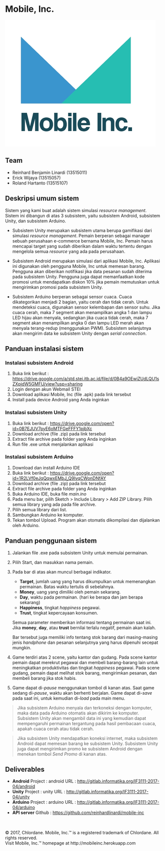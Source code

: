 # Mobile, Inc.

![](logo/mobile-inc.jpg)

## Team
- Reinhard Benjamin Linardi (13515011)
- Erick Wijaya (13515057)
- Roland Hartanto (13515107)

## Deskripsi umum sistem

Sistem yang kami buat adalah sistem simulasi *resource management*. Sistem ini dibangun di atas 3 subsistem, yaitu subsistem Android, subsistem Unity, dan subsistem Arduino.

- Subsistem Unity merupakan subsistem utama berupa gamifikasi dari simulasi *resource management*. Pemain berperan sebagai manager sebuah perusahaan e-commerce bernama Mobile, Inc. Pemain harus mencapai target yang sudah diberikan dalam waktu tertentu dengan mengelola semua *resource* yang ada pada perusahaan.

- Subsistem Android merupakan simulasi dari aplikasi Mobile, Inc. Aplikasi ini digunakan oleh pengguna Mobile, Inc untuk memesan barang. Pengguna akan diberikan notifikasi jika data pesanan sudah diterima pada subsistem Unity. Pengguna juga dapat memanfaatkan kode promosi untuk mendapatkan diskon 10% jika pemain memutuskan untuk mengirimkan promosi pada subsistem Unity.

- Subsistem Arduino berperan sebagai sensor cuaca. Cuaca dikategorikan menjadi 2 bagian, yaitu cerah dan tidak cerah. Untuk mendeteksi cuaca, digunakan sensor kelembapan dan sensor suhu. Jika cuaca cerah, maka 7 segment akan menampilkan angka 1 dan lampu LED hijau akan menyala, sedangkan jika cuaca tidak cerah, maka 7 segment akan menampilkan angka 0 dan lampu LED merah akan menyala terang-redup (menggunakan PWM). Subsistem selanjutnya akan mengirim data ke subsistem Unity dengan *serial connection*.

## Panduan instalasi sistem

### Instalasi subsistem Android

1. Buka link berikut :
https://drive.google.com/a/std.stei.itb.ac.id/file/d/0B4a9OEwiZUdLQU1sZXpidW5GMFU/view?usp=sharing
2. Login dengan akun Webmail STEI
3. Download aplikasi Mobile, Inc (file .apk) pada link tersebut
4. Install pada device Android yang Anda inginkan

### Instalasi subsistem Unity

1. Buka link berikut :
https://drive.google.com/open?id=0B7EJUV7pyE6oMTFGeFFFY1pjbXc
2. Download archive (file .zip) pada link tersebut
3. Extract file archive pada folder yang Anda inginkan
4. Run file .exe untuk menjalankan aplikasi

### Instalasi subsistem Arduino

1. Download dan install Arduino IDE
2. Buka link berikut :
https://drive.google.com/open?id=1R2LVf0eJqQqwxEMbJ_Q9IvqCWonDNfAY
3. Download archive (file  .zip) pada link tersebut
4. Extract file archive pada folder yang Anda inginkan
5. Buka Arduino IDE, buka file *main.ino*
6. Pada menu bar, pilih Sketch > Include Library > Add ZIP Library. Pilih semua library yang ada pada file archive.
7. Pilih semua library dari list.
8. Sambungkan Arduino ke komputer.
9. Tekan tombol Upload. Program akan otomatis dikompilasi dan dijalankan oleh Arduino.


## Panduan penggunaan sistem

1. Jalankan file .exe pada subsistem Unity untuk memulai permainan.
2. Pilih Start, dan masukkan nama pemain.
3. Pada bar di atas akan muncul berbagai indikator.
	- **Target**, jumlah uang yang harus dikumpulkan untuk memenangkan permainan. Batas waktu tertulis di sebelahnya.
	- **Money**, uang yang dimiliki oleh pemain sekarang.
	- **Day**, waktu pada permainan. (hari ke berapa dan jam berapa sekarang)
	- **Happiness**, tingkat *happiness* pegawai.
	- **Trust**, tingkat kepercayaan konsumen.
	
	Semua parameter memberikan informasi tentang permainan saat ini. Jika **money**, **day**, atau **trust** bernilai terlalu negatif, pemain akan kalah.
	
	Bar tersebut juga memiliki info tentang stok barang dari masing-masing jenis *handphone* dan pesanan selanjutnya yang harus dipenuhi secepat mungkin.
4. Game terdiri atas 2 scene, yaitu kantor dan gudang. Pada scene kantor pemain dapat merekrut pegawai dan membeli barang-barang lain untuk meningkatkan produktivitas dan tingkat *happiness* pegawai. Pada scene gudang, pemain dapat melihat stok barang, mengirimkan pesanan, dan membeli barang jika stok habis.
5. Game dapat di-*pause* menggunakan tombol di kanan atas. Saat game sedang di-*pause*, waktu akan berhenti berjalan. Game dapat di-*save* pada saat ini, untuk kemudian di-*load* pada main menu.

> Jika subsistem Arduino menyala dan terkoneksi dengan komputer, maka data pada Arduino otomatis akan dikirim ke komputer. Subsistem Unity akan mengambil data ini yang kemudian dapat mempengaruhi permainan tergantung pada hasil pembacaan cuaca, apakah cuaca cerah atau tidak cerah.

> Jika subsistem Unity mendapatkan koneksi internet, maka subsistem Android dapat memesan barang ke subsistem Unity. Subsistem Unity juga dapat mengirimkan promo ke subsistem Android dengan menekan tombol *Send Promo* di kanan atas.

## Deliverables

- **Android**
Project : android
URL : http://gitlab.informatika.org/IF3111-2017-04/android
- **Unity**
Project : unity
URL : http://gitlab.informatika.org/IF3111-2017-04/unity
- **Arduino**
Project : arduino
URL : http://gitlab.informatika.org/IF3111-2017-04/arduino
- **API server**
Github : https://github.com/reinhardlinardi/mobile-inc

<br/>
<br/>© 2017, Chlordane. Mobile, Inc.™ is a registered trademark of Chlordane. All rights reserved.
<br/>Visit Mobile, Inc.™ homepage at http://mobileinc.herokuapp.com